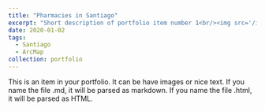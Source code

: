 ```yaml
---
title: "Pharmacies in Santiago"
excerpt: "Short description of portfolio item number 1<br/><img src='/images/500x300.png'>"
date: 2020-01-02
tags:
  - Santiago
  - ArcMap
collection: portfolio
---
```


This is an item in your portfolio. It can be have images or nice text. If you name the file .md, it will be parsed as markdown. If you name the file .html, it will be parsed as HTML. 
